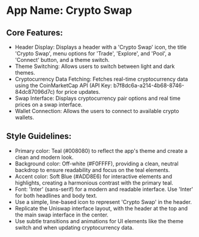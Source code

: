 # **App Name**: Crypto Swap

## Core Features:

- Header Display: Displays a header with a 'Crypto Swap' icon, the title 'Crypto Swap', menu options for 'Trade', 'Explore', and 'Pool', a 'Connect' button, and a theme switch.
- Theme Switching: Allows users to switch between light and dark themes.
- Cryptocurrency Data Fetching: Fetches real-time cryptocurrency data using the CoinMarketCap API (API Key: b7f8dc6a-a214-4b68-8746-84dc87096d7c) for price updates.
- Swap Interface: Displays cryptocurrency pair options and real time prices on a swap interface.
- Wallet Connection: Allows the users to connect to available crypto wallets.

## Style Guidelines:

- Primary color: Teal (#008080) to reflect the app's theme and create a clean and modern look.
- Background color: Off-white (#F0FFFF), providing a clean, neutral backdrop to ensure readability and focus on the teal elements.
- Accent color: Soft Blue (#ADD8E6) for interactive elements and highlights, creating a harmonious contrast with the primary teal.
- Font: 'Inter' (sans-serif) for a modern and readable interface. Use 'Inter' for both headlines and body text.
- Use a simple, line-based icon to represent 'Crypto Swap' in the header.
- Replicate the Uniswap interface layout, with the header at the top and the main swap interface in the center.
- Use subtle transitions and animations for UI elements like the theme switch and when updating cryptocurrency data.
